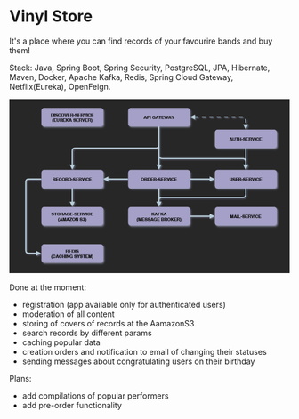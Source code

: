# Vinyl Store
It's a place where you can find records of your favourire bands and buy them!

Stack: Java, Spring Boot, Spring Security, PostgreSQL, JPA, Hibernate, Maven, Docker, Apache Kafka, Redis, Spring Cloud Gateway, Netflix(Eureka), OpenFeign.

![](https://github.com/xdpxrt/pet-vinyl-store/blob/main/ProjectArchitecture.PNG)

Done at the moment:
- registration (app available only for authenticated users)
- moderation of all content
- storing of covers of records at the AamazonS3
- search records by different params
- caching popular data
- creation orders and notification to email of changing their statuses 
- sending messages about congratulating users on their birthday
  
Plans:
- add compilations of popular performers
- add pre-order functionality
